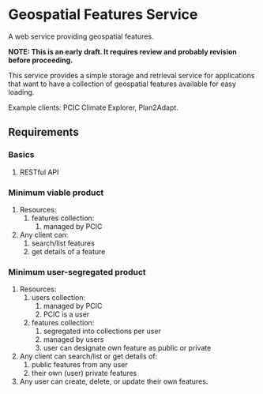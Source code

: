 # Geospatial Features Service

A web service providing geospatial features.

**NOTE: This is an early draft. It requires review and probably revision
before proceeding.**

This service provides a simple storage and retrieval service for
applications that want to have a collection of geospatial features
available for easy loading. 

Example clients: PCIC Climate Explorer, Plan2Adapt.

## Requirements

### Basics

1. RESTful API

### Minimum viable product

1. Resources: 
   1. features collection:
      1. managed by PCIC
1. Any client can:
   1. search/list features
   1. get details of a feature

### Minimum user-segregated product

1. Resources: 
   1. users collection: 
      1. managed by PCIC
      1. PCIC is a user
   1. features collection:
      1. segregated into collections per user 
      1. managed by users
      1. user can designate own feature as public or private
1. Any client can search/list or get details of:
   1. public features from any user
   1. their own (user) private features
1. Any user can create, delete, or update their own features.